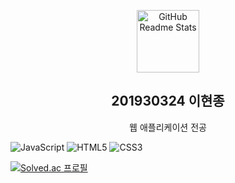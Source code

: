 <!-- header 영역 -->
<p align="center">
 <img width="100px" src="https://res.cloudinary.com/anuraghazra/image/upload/v1594908242/logo_ccswme.svg" align="center" alt="GitHub Readme Stats" />
 <h2 align="center">201930324 이현종</h2>
 <p align="center">웹 애플리케이션 전공</p>
</p>

![JavaScript](https://img.shields.io/badge/Javascript-F7DF1E?style=flatsquarelogo=JavaScript&logoColor=black)
![HTML5](https://img.shields.io/badge/HTML5-E34F26?style=flatsquare&logo=HTML5&logoColor=white)
![CSS3](https://img.shields.io/badge/CSS3-1572B6?style=flatsquare&logo=CSS3&logoColor=white)

[![Solved.ac 프로필](http://mazassumnida.wtf/api/v2/generate_badge?boj=guswhd284)](https://www.acmicpc.net/user/guswhd284)

<!-- main 영역 -->